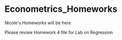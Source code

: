 # Econometrics_Homeworks
Nicole's Homeworks will be here


Please review Homework 4 file for Lab on Regression
